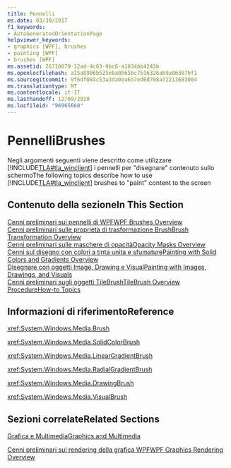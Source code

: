 ```yaml
---
title: Pennelli
ms.date: 03/30/2017
f1_keywords:
- AutoGeneratedOrientationPage
helpviewer_keywords:
- graphics [WPF], brushes
- painting [WPF]
- brushes [WPF]
ms.assetid: 26710879-12ad-4c63-9bc6-a1834bb4243b
ms.openlocfilehash: a15a8906b525eba0b65bc7b16326ab9a06387bf1
ms.sourcegitcommit: 9f6df084c53a3da0ea657ed0d708a72213683084
ms.translationtype: MT
ms.contentlocale: it-IT
ms.lasthandoff: 12/09/2020
ms.locfileid: "96965668"
---
```

# <a name="brushes"></a><span data-ttu-id="c9e6e-102">Pennelli</span><span class="sxs-lookup"><span data-stu-id="c9e6e-102">Brushes</span></span>
<span data-ttu-id="c9e6e-103">Negli argomenti seguenti viene descritto come utilizzare [!INCLUDE[TLA#tla_winclient](../../../includes/tlasharptla-winclient-md.md)] i pennelli per "disegnare" contenuto sullo schermo</span><span class="sxs-lookup"><span data-stu-id="c9e6e-103">The following topics describe how to use [!INCLUDE[TLA#tla_winclient](../../../includes/tlasharptla-winclient-md.md)] brushes to "paint" content to the screen</span></span>  
  
## <a name="in-this-section"></a><span data-ttu-id="c9e6e-104">Contenuto della sezione</span><span class="sxs-lookup"><span data-stu-id="c9e6e-104">In This Section</span></span>  
 [<span data-ttu-id="c9e6e-105">Cenni preliminari sui pennelli di WPF</span><span class="sxs-lookup"><span data-stu-id="c9e6e-105">WPF Brushes Overview</span></span>](wpf-brushes-overview.md)  
 [<span data-ttu-id="c9e6e-106">Cenni preliminari sulle proprietà di trasformazione Brush</span><span class="sxs-lookup"><span data-stu-id="c9e6e-106">Brush Transformation Overview</span></span>](brush-transformation-overview.md)  
 [<span data-ttu-id="c9e6e-107">Cenni preliminari sulle maschere di opacità</span><span class="sxs-lookup"><span data-stu-id="c9e6e-107">Opacity Masks Overview</span></span>](opacity-masks-overview.md)  
 [<span data-ttu-id="c9e6e-108">Cenni sul disegno con colori a tinta unita e sfumature</span><span class="sxs-lookup"><span data-stu-id="c9e6e-108">Painting with Solid Colors and Gradients Overview</span></span>](painting-with-solid-colors-and-gradients-overview.md)  
 [<span data-ttu-id="c9e6e-109">Disegnare con oggetti Image, Drawing e Visual</span><span class="sxs-lookup"><span data-stu-id="c9e6e-109">Painting with Images, Drawings, and Visuals</span></span>](painting-with-images-drawings-and-visuals.md)  
 [<span data-ttu-id="c9e6e-110">Cenni preliminari sugli oggetti TileBrush</span><span class="sxs-lookup"><span data-stu-id="c9e6e-110">TileBrush Overview</span></span>](tilebrush-overview.md)  
 [<span data-ttu-id="c9e6e-111">Procedure</span><span class="sxs-lookup"><span data-stu-id="c9e6e-111">How-to Topics</span></span>](brushes-how-to-topics.md)  
  
## <a name="reference"></a><span data-ttu-id="c9e6e-112">Informazioni di riferimento</span><span class="sxs-lookup"><span data-stu-id="c9e6e-112">Reference</span></span>  
 <xref:System.Windows.Media.Brush>  
  
 <xref:System.Windows.Media.SolidColorBrush>  
  
 <xref:System.Windows.Media.LinearGradientBrush>  
  
 <xref:System.Windows.Media.RadialGradientBrush>  
  
 <xref:System.Windows.Media.DrawingBrush>  
  
 <xref:System.Windows.Media.VisualBrush>  
  
## <a name="related-sections"></a><span data-ttu-id="c9e6e-113">Sezioni correlate</span><span class="sxs-lookup"><span data-stu-id="c9e6e-113">Related Sections</span></span>  
 [<span data-ttu-id="c9e6e-114">Grafica e Multimedia</span><span class="sxs-lookup"><span data-stu-id="c9e6e-114">Graphics and Multimedia</span></span>](index.md)  
  
 [<span data-ttu-id="c9e6e-115">Cenni preliminari sul rendering della grafica WPF</span><span class="sxs-lookup"><span data-stu-id="c9e6e-115">WPF Graphics Rendering Overview</span></span>](wpf-graphics-rendering-overview.md)
